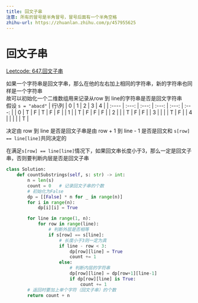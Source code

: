 ```yaml
---
title: 回文子串
注意: 所有的冒号是半角冒号，冒号后面有一个半角空格
zhihu-url: https://zhuanlan.zhihu.com/p/457955625
---
```


# 回文子串
[Leetcode: 647.回文子串](https://leetcode-cn.com/problems/palindromic-substrings/)

如果一个字符串是回文字串，那么在他的左右加上相同的字符串，新的字符串也同样是一个字符串\
故可以初始化一个二维数组用来记录从row 到 line的字符串是否是回文字符串\
假设 `s = "abacd"`
| 行\列 |   0   |   1   |   2   |   3   |   4   |
| :---- | :---: | :---: | :---: | :---: | :---: |
| 0     |   T   |   F   |   T   |   F   |   F   |
| 1     |       |   T   |   F   |   F   |   F   |
| 2     |       |       |   T   |   F   |   F   |
| 3     |       |       |       |   T   |   F   |
| 4     |       |       |       |       |   T   |

决定由 row 到 line 是否是回文子串是由 row + 1 到 line - 1 是否是回文和 `s[row] == line[line]`共同决定的

在满足`s[row] == line[line]`情况下，如果回文串长度小于3，那么一定是回文子串，否则要判断内层是否是回文子串

```python
class Solution:
    def countSubstrings(self, s: str) -> int:
        n = len(s)
        count = 0   # 记录回文子串的个数
        # 初始化为False
        dp = [[False] * n for _ in range(n)]
        for i in range(n):
            dp[i][i] = True

        for line in range(1, n):
            for row in range(line):
                # 判断外层是否相等
                if s[row] == s[line]:
                    # 长度小于3则一定为真
                    if line - row < 3:
                        dp[row][line] = True
                        count += 1
                    else:
                        # 判断内层的字符串
                        dp[row][line] = dp[row+1][line-1]
                        if dp[row][line] is True:
                            count += 1
        # 返回时要加上单个字符（回文子串）的个数
        return count + n
```
